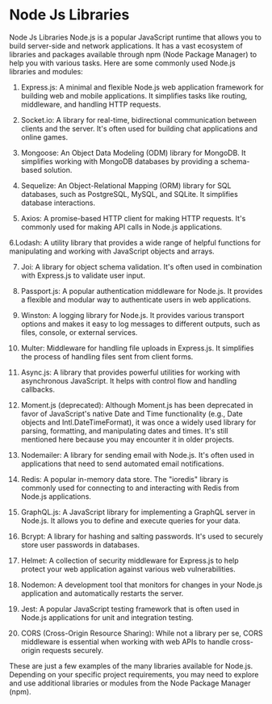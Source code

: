 # Node Js Libraries
Node Js Libraries
Node.js is a popular JavaScript runtime that allows you to build server-side and network applications. It has a vast ecosystem of libraries and packages available through npm (Node Package Manager) to help you with various tasks. Here are some commonly used Node.js libraries and modules:

1. Express.js: A minimal and flexible Node.js web application framework for building web and mobile applications. It simplifies tasks like routing, middleware, and handling HTTP requests.

2. Socket.io: A library for real-time, bidirectional communication between clients and the server. It's often used for building chat applications and online games.

3. Mongoose: An Object Data Modeling (ODM) library for MongoDB. It simplifies working with MongoDB databases by providing a schema-based solution.

4. Sequelize: An Object-Relational Mapping (ORM) library for SQL databases, such as PostgreSQL, MySQL, and SQLite. It simplifies database interactions.

5. Axios: A promise-based HTTP client for making HTTP requests. It's commonly used for making API calls in Node.js applications.

6.Lodash: A utility library that provides a wide range of helpful functions for manipulating and working with JavaScript objects and arrays.

7. Joi: A library for object schema validation. It's often used in combination with Express.js to validate user input.

8. Passport.js: A popular authentication middleware for Node.js. It provides a flexible and modular way to authenticate users in web applications.

9. Winston: A logging library for Node.js. It provides various transport options and makes it easy to log messages to different outputs, such as files, console, or external services.

10. Multer: Middleware for handling file uploads in Express.js. It simplifies the process of handling files sent from client forms.

11. Async.js: A library that provides powerful utilities for working with asynchronous JavaScript. It helps with control flow and handling callbacks.

12. Moment.js (deprecated): Although Moment.js has been deprecated in favor of JavaScript's native Date and Time functionality (e.g., Date objects and Intl.DateTimeFormat), it was once a widely used library for parsing, formatting, and manipulating dates and times. It's still mentioned here because you may encounter it in older projects.

13. Nodemailer: A library for sending email with Node.js. It's often used in applications that need to send automated email notifications.

14. Redis: A popular in-memory data store. The "ioredis" library is commonly used for connecting to and interacting with Redis from Node.js applications.

15. GraphQL.js: A JavaScript library for implementing a GraphQL server in Node.js. It allows you to define and execute queries for your data.

16. Bcrypt: A library for hashing and salting passwords. It's used to securely store user passwords in databases.

17. Helmet: A collection of security middleware for Express.js to help protect your web application against various web vulnerabilities.

18. Nodemon: A development tool that monitors for changes in your Node.js application and automatically restarts the server.

19. Jest: A popular JavaScript testing framework that is often used in Node.js applications for unit and integration testing.

20. CORS (Cross-Origin Resource Sharing): While not a library per se, CORS middleware is essential when working with web APIs to handle cross-origin requests securely.

These are just a few examples of the many libraries available for Node.js. Depending on your specific project requirements, you may need to explore and use additional libraries or modules from the Node Package Manager (npm).
